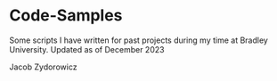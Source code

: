 # Code-Samples
Some scripts I have written for past projects during my time at Bradley University. Updated as of December 2023

Jacob Zydorowicz
